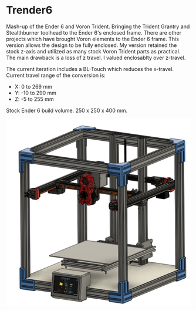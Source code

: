 # Trender6
Mash-up of the Ender 6 and Voron Trident.   Bringing the Trident Grantry and Stealthburner toolhead to the Ender 6's enclosed frame.  There are other projects which have brought Voron elements to the Ender 6 frame.  This version allows the design to be fully enclosed.    My version retained the stock z-axis and utilized as many stock Voron Trident parts as practical.   The main drawback is a loss of z travel.  I valued enclosablty over z-travel.

The current iteration includes a BL-Touch which reduces the x-travel.  Current travel range of the conversion is:
   *  X:   0 to 269 mm
   *  Y: -10 to 290 mm
   *  Z:  -5 to 255 mm

Stock Ender 6 build volume. 250 x 250 x 400 mm.

![Overall CAD Image](https://github.com/Nicholas-Barnes-Ohio/Trender6/blob/main/Images/Trender6_CAD_Overview.png)
